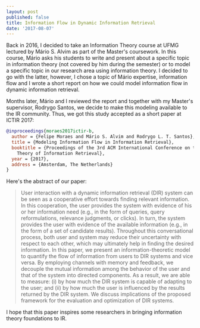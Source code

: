 ```yaml
---
layout: post
published: false
title: Information Flow in Dynamic Information Retrieval
date: '2017-08-07'
---
```

Back in 2016, I decided to take an Information Theory course at UFMG lectured by Mário S. Alvim as part of the Master's coursework. In this course, Mário asks his students to write and present about a specific topic in information theory (not covered by him during the semester) or to model a specific topic in our research area using information theory. I decided to go with the latter, however, I chose a topic of Mário expertise, information flow and I wrote a short report on how we could model information flow in dynamic information retrieval. 

Months later, Mário and I reviewed the report and together with my Master's supervisor, Rodrygo Santos, we decide to make this modeling available to the IR community. Thus, we got this study accepted as a short paper at ICTIR 2017:

```bibtex
@inproceedings{moraes2017ictir-b,
  author = {Felipe Moraes and Mário S. Alvim and Rodrygo L. T. Santos},
  title = {Modeling Information Flow in Information Retrieval},
  booktitle = {Proceedings of the 3rd ACM International Conference on the 
    Theory of Information Retrieval},
  year = {2017},
  address = {Amsterdam, The Netherlands}
}
```

Here's the abstract of our paper:

> User interaction with a dynamic information retrieval (DIR) system can be seen as a cooperative effort towards finding relevant information. In this cooperation, the user provides the system with evidence of his or her information need (e.g., in the form of queries, query reformulations, relevance judgments, or clicks). In turn, the system provides the user with evidence of the available information (e.g., in the form of a set of candidate results). Throughout this conversational process, both user and system may reduce their uncertainty with respect to each other, which may ultimately help in finding the desired information. In this paper, we present an information-theoretic model to quantify the flow of information from users to DIR systems and vice versa. By employing channels with memory and feedback, we decouple the mutual information among the behavior of the user and that of the system into directed components. As a result, we are able to measure: (i) by how much the DIR system is capable of adapting to the user; and (ii) by how much the user is influenced by the results returned by the DIR system. We discuss implications of the proposed framework for the evaluation and optimization of DIR systems.

I hope that this paper inspires some researchers in bringing information theory foundations to IR.
